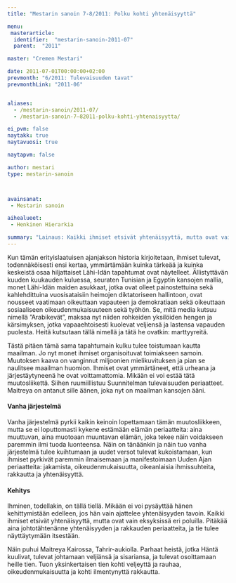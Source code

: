 ```yaml
---
title: "Mestarin sanoin 7-8/2011: Polku kohti yhtenäisyyttä"

menu:
 masterarticle:
  identifier:  "mestarin-sanoin-2011-07"
  parent:  "2011"

master: "Cremen Mestari"

date: 2011-07-01T00:00:00+02:00
prevmonth: "6/2011: Tulevaisuuden tavat"
prevmonthLink: "2011-06"


aliases:
  - /mestarin-sanoin/2011-07/
  - /mestarin-sanoin-7–82011-polku-kohti-yhtenaisyytta/

ei_pvm: false
naytakk: true
naytavuosi: true

naytapvm: false

author: mestari
type: mestarin-sanoin



avainsanat:
 - Mestarin sanoin

aihealueet:
 - Henkinen Hierarkia

summary: "Lainaus: Kaikki ihmiset etsivät yhtenäisyyttä, mutta ovat vain eksyksissä eri poluilla. Pitäkää aina johtotähtenänne yhtenäisyyden ja rakkauden periaatteita, ja tie tulee näyttäytymään itsestään."
---
```

<p>Kun tämän erityislaatuisen ajanjakson historia kirjoitetaan, ihmiset tulevat, todennäköisesti ensi kertaa, ymmärtämään kuinka tärkeää ja kuinka keskeistä osaa hiljattaiset Lähi-Idän tapahtumat ovat näytelleet. Ällistyttävän kuuden kuukauden kuluessa, seuraten Tunisian ja Egyptin kansojen mallia, monet Lähi-Idän maiden asukkaat, jotka ovat olleet painostettuina sekä kahlehdittuina vuosisataisiin heimojen diktatoriseen hallintoon, ovat nousseet vaatimaan oikeuttaan vapauteen ja demokratiaan sekä oikeuttaan sosiaaliseen oikeudenmukaisuuteen sekä työhön. Se, mitä media kutsuu nimellä ”Arabikevät”, maksaa nyt niiden rohkeiden yksilöiden hengen ja kärsimyksen, jotka vapaaehtoisesti kuolevat veljiensä ja lastensa vapauden puolesta. Heitä kutsutaan tällä nimellä ja tätä he ovatkin: marttyyreitä.</p>
<p>Tästä pitäen tämä sama tapahtumain kulku tulee toistumaan kautta maailman. Jo nyt monet ihmiset organisoituvat toimiakseen samoin. Muutoksen kaava on vanginnut miljoonien mielikuvituksen ja pian se naulitsee maailman huomion. Ihmiset ovat ymmärtäneet, että urheana ja järjestäytyneenä he ovat voittamattomia. Mikään ei voi estää tätä muutosliikettä. Siihen ruumiillistuu Suunnitelman tulevaisuuden periaatteet. Maitreya on antanut sille äänen, joka nyt on maailman kansojen ääni.</p>
<h4>Vanha järjestelmä</h4>
<p>Vanha järjestelmä pyrkii kaikin keinoin lopettamaan tämän muutosliikkeen, mutta se ei loputtomasti kykene estämään elämän periaatteita: aina muuttuvan, aina muotoaan muuntavan elämän, joka tekee näin voidakseen paremmin ilmi tuoda luonteensa. Näin on tänäänkin ja näin tuo vanha järjestelmä tulee kuihtumaan ja uudet versot tulevat kukoistamaan, kun ihmiset pyrkivät paremmin ilmaisemaan ja manifestoimaan Uuden Ajan periaatteita: jakamista, oikeudenmukaisuutta, oikeanlaisia ihmissuhteita, rakkautta ja yhtenäisyyttä.</p>
<h4>Kehitys</h4>
<p>Ihminen, todellakin, on tällä tiellä. Mikään ei voi pysäyttää hänen kehittymistään edelleen, jos hän vain ajattelee yhtenäisyyden tavoin. Kaikki ihmiset etsivät yhtenäisyyttä, mutta ovat vain eksyksissä eri poluilla. Pitäkää aina johtotähtenänne yhtenäisyyden ja rakkauden periaatteita, ja tie tulee näyttäytymään itsestään.</p>
<p>Näin puhui Maitreya Kairossa, Tahrir-aukiolla. Parhaat heistä, jotka Häntä kuulivat, tulevat johtamaan veljiänsä ja sisariansa, ja tulevat osoittamaan heille tien. Tuon yksinkertaisen tien kohti veljeyttä ja rauhaa, oikeudenmukaisuutta ja kohti ilmentynyttä rakkautta.</p>
